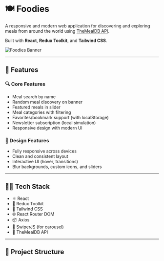 # 🍽️ Foodies

A responsive and modern web application for discovering and exploring meals from around the world using [TheMealDB API](https://www.themealdb.com/api.php).

Built with **React**, **Redux Toolkit**, and **Tailwind CSS**.

![Foodies Banner](https://www.themealdb.com/images/logo-small.png)

---

## 🚀 Features

### 🔍 Core Features
- Meal search by name
- Random meal discovery on banner
- Featured meals in slider
- Meal categories with filtering
- Favorites/bookmark support (with localStorage)
- Newsletter subscription (local simulation)
- Responsive design with modern UI

### 🎨 Design Features
- Fully responsive across devices
- Clean and consistent layout
- Interactive UI (hover, transitions)
- Blur backgrounds, custom icons, and sliders

---

## 🧑‍💻 Tech Stack

- ⚛️ React
- 🧰 Redux Toolkit
- 🎨 Tailwind CSS
- 🌐 React Router DOM
- 📦 Axios
- 🎠 SwiperJS (for carousel)
- 🎯 TheMealDB API

---

## 📁 Project Structure

